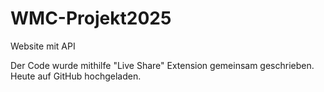 # WMC-Projekt2025
Website mit API

Der Code wurde mithilfe "Live Share" Extension gemeinsam geschrieben. Heute auf GitHub hochgeladen.
